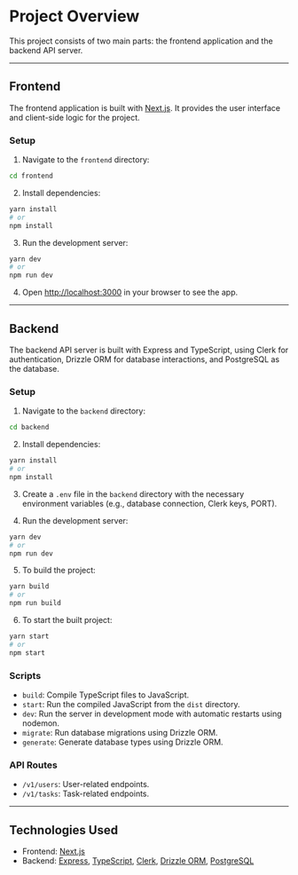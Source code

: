 # Project Overview

This project consists of two main parts: the frontend application and the backend API server.

---

## Frontend

The frontend application is built with [Next.js](https://nextjs.org). It provides the user interface and client-side logic for the project.

### Setup

1. Navigate to the `frontend` directory:

```bash
cd frontend
```

2. Install dependencies:

```bash
yarn install
# or
npm install
```

3. Run the development server:

```bash
yarn dev
# or
npm run dev
```

4. Open [http://localhost:3000](http://localhost:3000) in your browser to see the app.

---

## Backend

The backend API server is built with Express and TypeScript, using Clerk for authentication, Drizzle ORM for database interactions, and PostgreSQL as the database.

### Setup

1. Navigate to the `backend` directory:

```bash
cd backend
```

2. Install dependencies:

```bash
yarn install
# or
npm install
```

3. Create a `.env` file in the `backend` directory with the necessary environment variables (e.g., database connection, Clerk keys, PORT).

4. Run the development server:

```bash
yarn dev
# or
npm run dev
```

5. To build the project:

```bash
yarn build
# or
npm run build
```

6. To start the built project:

```bash
yarn start
# or
npm start
```

### Scripts

- `build`: Compile TypeScript files to JavaScript.
- `start`: Run the compiled JavaScript from the `dist` directory.
- `dev`: Run the server in development mode with automatic restarts using nodemon.
- `migrate`: Run database migrations using Drizzle ORM.
- `generate`: Generate database types using Drizzle ORM.

### API Routes

- `/v1/users`: User-related endpoints.
- `/v1/tasks`: Task-related endpoints.

---

## Technologies Used

- Frontend: [Next.js](https://nextjs.org)
- Backend: [Express](https://expressjs.com/), [TypeScript](https://www.typescriptlang.org/), [Clerk](https://clerk.com/), [Drizzle ORM](https://orm.drizzle.team/), [PostgreSQL](https://www.postgresql.org/)
